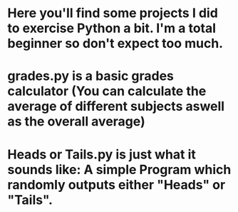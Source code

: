 # Here you'll find some projects I did to exercise Python a bit. I'm a total beginner so don't expect too much.
# grades.py is a basic grades calculator (You can calculate the average of different subjects aswell as the overall average)
# Heads or Tails.py is just what it sounds like: A simple Program which randomly outputs either "Heads" or "Tails".
